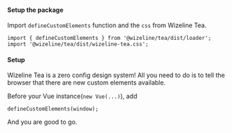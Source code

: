 #### Setup the package

Import `defineCustomElements` function and the `css` from Wizeline Tea.

```code
import { defineCustomElements } from '@wizeline/tea/dist/loader';
import '@wizeline/tea/dist/wizeline-tea.css';
```

#### Setup

Wizeline Tea is a zero config design system! All you need to do is to tell the browser that there are new custom elements available.

Before your Vue instance(`new Vue(...)`), add

```code
defineCustomElements(window);
```

And you are good to go.
